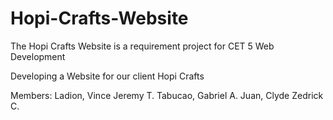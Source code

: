 # Hopi-Crafts-Website
 
 The Hopi Crafts Website is a requirement project for CET 5 Web Development
 
 Developing a Website for our client Hopi Crafts 

 Members:
 Ladion, Vince Jeremy T.
 Tabucao, Gabriel A. 
 Juan, Clyde Zedrick C.

